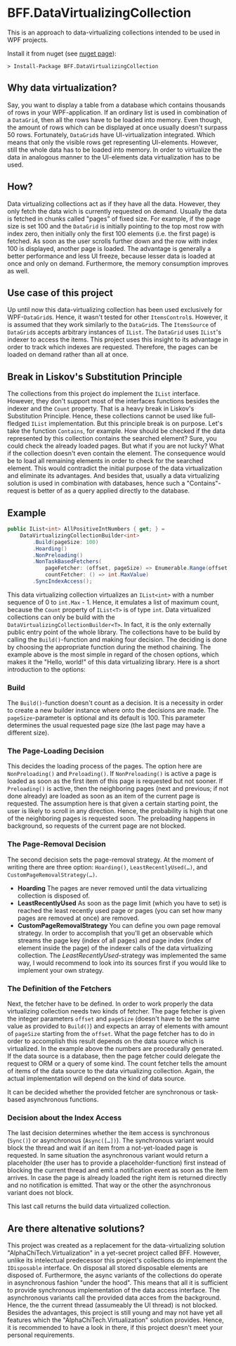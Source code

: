 
# BFF.DataVirtualizingCollection
This is an approach to data-virtualizing collections intended to be used in WPF projects.

Install it from nuget (see [nuget page](https://www.nuget.org/packages/BFF.DataVirtualizingCollection/)):

```
> Install-Package BFF.DataVirtualizingCollection
```

## Why data virtualization?

Say, you want to display a table from a database which contains thousands of rows in your WPF-application. If an ordinary list is used in combination of a `DataGrid`, then all the rows have to be loaded into memory. Even though, the amount of rows which can be displayed at once usually doesn't surpass 50 rows. Fortunately, `DataGrid`s have UI-virtualization integrated. Which means that only the visible rows get representing UI-elements. However, still the whole data has to be loaded into memory. In order to virtualize the data in analogous manner to the UI-elements data virtualization has to be used.

## How?

Data virtualizing collections act as if they have all the data. However, they only fetch the data wich is currently requested on demand. Usually the data is fetched in chunks called "pages" of fixed size. For example, if the page size is set 100 and the `DataGrid` is initially pointing to the top most row with index zero, then initially only the first 100 elements (i.e. the first page) is fetched. As soon as the user scrolls further down and the row with index 100 is displayed, another page is loaded.
The advantage is generally a better performance and less UI freeze, because lesser data is loaded at once and only on demand. Furthermore, the memory consumption improves as well.

## Use case of this project

Up until now this data-virtualizing collection has been used exclusively for WPF-`DataGrid`s. Hence, it wasn't tested for other `ItemsControl`s. However, it is assumed that they work similarly to the `DataGrid`s.
The `ItemsSource` of `DataGrid`s accepts arbitrary instances of `IList`. The `DataGrid` uses `IList`'s indexer to access the items. This project uses this insight to its advantage in order to track which indexes are requested. Therefore, the pages can be loaded on demand rather than all at once.

## Break in Liskov's Substitution Principle

The collections from this project do implement the `IList` interface. However, they don't support most of the interfaces functions besides the indexer and the `Count` property. That is a heavy break in Liskov's Substitution Principle. Hence, these collections cannot be used like full-fledged `IList` implementation. But this principle break is on purpose. Let's take the function `Contains`, for example. How should be checked if the data represented by this collection contains the searched element? Sure, you could check the already loaded pages. But what if you are not lucky? What if the collection doesn't even contain the element. The consequence would be to load all remaining elements in order to check for the searched element. This would contradict the initial purpose of the data virtualization and eliminate its advantages. And besides that, usually a data virtualizing solution is used in combination with databases, hence such a "Contains"-request is better of as a query applied directly to the database.

## Example

```csharp
public IList<int> AllPositiveIntNumbers { get; } = 
    DataVirtualizingCollectionBuilder<int>
        .Build(pageSize: 100)
        .Hoarding()
        .NonPreloading()
        .NonTaskBasedFetchers(
            pageFetcher: (offset, pageSize) => Enumerable.Range(offset, pageSize).ToArray(),
            countFetcher: () => int.MaxValue)
        .SyncIndexAccess();
```

This data virtualizing collection virtualizes an `IList<int>` with a number sequence of 0 to `int.Max` - 1. Hence, it emulates a list of maximum count, because the `Count` property of `IList<T>` is of type `int`. Data virtualized collections can only be build with the `DataVirtualizingCollectionBuilder<T>`. In fact, it is the only externally public entry point of the whole library. The collections have to be build by calling the `Build()`-function and making four decision. The deciding is done by choosing the appropriate function during the method chaining. The example above is the most simple in regard of the chosen options, which makes it the "Hello, world!" of this data virtualizing library. Here is a short introduction to the options:

### Build

The `Build()`-function doesn't count as a decision. It is a necessity in order to create a new builder instance where onto the decisions are made. The `pageSize`-parameter is optional and its default is 100. This parameter determines the usual requested page size (the last page may have a different size).

### The Page-Loading Decision

This decides the loading process of the pages. The option here are `NonPreloading()` and `Preloading()`. If `NonPreloading()` is active a page is loaded as soon as the first item of this page is requested but not sooner. If `Preloading()` is active, then the neighboring pages (next and previous; if not done already) are loaded as soon as an item of the current page is requested. The assumption here is that given a certain starting point, the user is likely to scroll in any direction. Hence, the probability is high that one of the neighboring pages is requested soon. The preloading happens in background, so requests of the current page are not blocked.

### The Page-Removal Decision

The second decision sets the page-removal strategy. At the moment of writing there are three option: `Hoarding()`, `LeastRecentlyUsed(…)`, and `CustomPageRemovalStrategy(…)`.

- __Hoarding__ The pages are never removed until the data virtualizing collection is disposed of.
- __LeastRecentlyUsed__ As soon as the page limit (which you have to set) is reached the least recently used page or pages (you can set how many pages are removed at once) are removed.
- __CustomPageRemovalStrategy__ You can define you own page removal strategy. In order to accomplish that you'll get an observable which streams the page key (index of all pages) and page index (index of element inside the page) of the indexer calls of the data virtualizing collection. The _LeastRecentlyUsed_-strategy was implemented the same way, I would recommend to look into its sources first if you would like to implement your own strategy.

### The Definition of the Fetchers

Next, the fetcher have to be defined. In order to work properly the data virtualizing collection needs two kinds of fetcher. The page fetcher is given the integer parameters `offset` and `pageSize` (doesn't have to be the same value as provided to `Build()`) and expects an array of elements with amount of `pageSize` starting from the `offset`. What the page fetcher has to do in order to accomplish this result depends on the data source which is virtualized. In the example above the numbers are procedurally generated. If the data source is a database, then the page fetcher could delegate the request to ORM or a query of some kind.
The count fetcher tells the amount of items of the data source to the data virtualizing collection. Again, the actual implementation will depend on the kind of data source. 

It can be decided whether the provided fetcher are synchronous or task-based asynchronous functions.

### Decision about the Index Access

The last decision determines whether the item access is synchronous (`Sync()`) or asynchronous (`Async([…])`). The synchronous variant would block the thread and wait if an item from a not-yet-loaded page is requested. In same situation the asynchronous variant would return a placeholder (the user has to provide a placeholder-function) first instead of blocking the current thread and emit a notification event as soon as the item arrives. In case the page is already loaded the right item is returned directly and no notification is emitted. That way or the other the asynchronous variant does not block.

This last call returns the build data virtualized collection.

## Are there altenative solutions?

This project was created as a replacement for the data-virtualizing solution "AlphaChiTech.Virtualization" in a yet-secret project called BFF. However, unlike its intelectual predecessor this project's collections do implement the `IDisposable` interface. On disposal all stored disposable elements are disposed of. Furthermore, the async variants of the collections do operate in asynchronous fashion "under the hood". This means that all it is sufficient to provide synchronous implementation of the data access interface. The asynchronous variants call the provided data acces from the background. Hence, the the current thread (assumeably the UI thread) is not blocked.
Besides the advantages, this project is still young and may not have yet all features which the "AlphaChiTech.Virtualization" solution provides. Hence, it is recommended to have a look in there, if this project doesn't meet your personal requirements.
